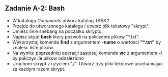 ## Zadanie A-2: Bash
* W katalogu *Documents* utworz katalog *TASK2*.
* Przejdz do utworzonego katalogu i utworz plik tekstowy "skrypt".
* Umiesc linie shebang na poczatku skryptu.
* Napisz skypt **bash** ktory pozwoli na policzenie plikow "\*.txt".
* Wykorzystaj komende **find** z argumentem **-name** o wartosci **"\*.txt"** by znalesc liste plikow.
* Na wyniku poprzedniej operacji zastosuj komende **wc** z argumentem **-l** by policzyc ile plikow odnaleziono
* Uruchom skrypt z uzyciem "./". Utworz trzy pliki tekstowe uruchamiajac za kazdym razem skrypt.
